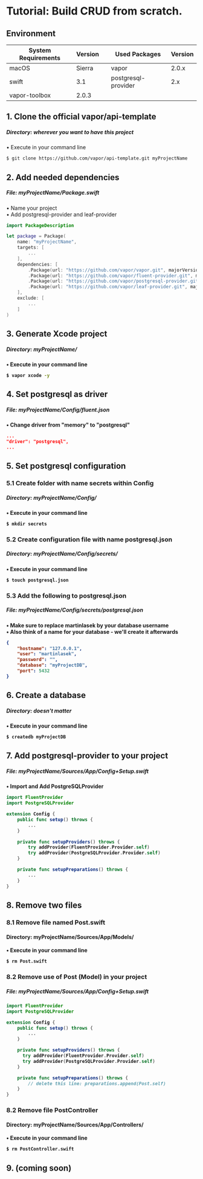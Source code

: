 # Tutorial: Build CRUD from scratch.

## Environment
System Requirements | Version |  | Used Packages | Version |
------------ | ------------- | ------------- | ------------- | ------------- |
macOS | Sierra |  | vapor | 2.0.x |
swift | 3.1 |  | postgresql-provider | 2.x |
vapor-toolbox | 2.0.3 |

## 1. Clone the official vapor/api-template
##### <b>Directory:</b> wherever you want to have this project
• Execute in your command line
```bash
$ git clone https://github.com/vapor/api-template.git myProjectName
```

## 2. Add needed dependencies
##### <b>File:</b> myProjectName/Package.swift
• Name your project <br />
• Add postgresql-provider and leaf-provider
```swift
import PackageDescription

let package = Package(
    name: "myProjectName",
    targets: [
        ...
    ],
    dependencies: [
        .Package(url: "https://github.com/vapor/vapor.git", majorVersion: 2),
        .Package(url: "https://github.com/vapor/fluent-provider.git", majorVersion: 1),
        .Package(url: "https://github.com/vapor/postgresql-provider.git", majorVersion: 2),
        .Package(url: "https://github.com/vapor/leaf-provider.git", majorVersion: 1)
    ],
    exclude: [
        ...
    ]
)
```

## 3. Generate Xcode project
##### <b>Directory:<b/> myProjectName/
• Execute in your command line
```bash
$ vapor xcode -y
```

## 4. Set postgresql as driver
##### <b>File:</b> myProjectName/Config/fluent.json
• Change driver from "memory" to "postgresql"
```json
...
"driver": "postgresql",
...
```

## 5. Set postgresql configuration
### 5.1 Create folder with name secrets within Config
##### <b>Directory:</b> myProjectName/Config/
• Execute in your command line
```bash
$ mkdir secrets
```

### 5.2 Create configuration file with name postgresql.json
##### <b>Directory:</b> myProjectName/Config/secrets/
• Execute in your command line
```bash
$ touch postgresql.json
```

### 5.3 Add the following to postgresql.json
##### <b>File:</b> myProjectName/Config/secrets/postgresql.json
• Make sure to replace martinlasek by your database username <br />
• Also think of a name for your database - we'll create it afterwards
```json
{
    "hostname": "127.0.0.1",
    "user": "martinlasek",
    "password": "",
    "database": "myProjectDB",
    "port": 5432
}
```

## 6. Create a database
##### <b>Directory:</b> doesn't matter
• Execute in your command line
```bash
$ createdb myProjectDB
```

## 7. Add postgresql-provider to your project
##### <b>File:</b> myProjectName/Sources/App/Config+Setup.swift
• Import and Add PostgreSQLProvider
```swift
import FluentProvider
import PostgreSQLProvider

extension Config {
    public func setup() throws {
        ...
    }

    private func setupProviders() throws {
        try addProvider(FluentProvider.Provider.self)
        try addProvider(PostgreSQLProvider.Provider.self)
    }

    private func setupPreparations() throws {
        ...
    }
}
```

## 8. Remove two files
### 8.1 Remove file named Post.swift
#### <b>Directory:</b> myProjectName/Sources/App/Models/
• Execute in your command line
```bash
$ rm Post.swift
```

### 8.2 Remove use of Post (Model) in your project
##### <b>File:</b> myProjectName/Sources/App/Config+Setup.swift
```swift
import FluentProvider
import PostgreSQLProvider

extension Config {
    public func setup() throws {
        ...
    }

    private func setupProviders() throws {
      try addProvider(FluentProvider.Provider.self)
      try addProvider(PostgreSQLProvider.Provider.self)
    }

    private func setupPreparations() throws {
        // delete this line: preparations.append(Post.self)
    }
}

```

### 8.2 Remove file PostController
#### <b>Directory:</b> myProjectName/Sources/App/Controllers/
• Execute in your command line
```bash
$ rm PostController.swift
```

## 9. (coming soon)
